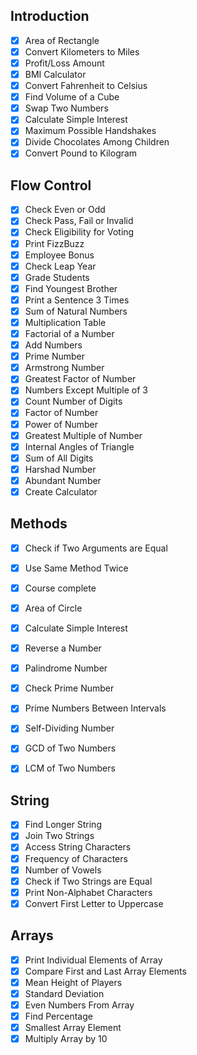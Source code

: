 Introduction
-

- [x] Area of Rectangle
- [x] Convert Kilometers to Miles
- [x] Profit/Loss Amount
- [x] BMI Calculator
- [x] Convert Fahrenheit to Celsius
- [x] Find Volume of a Cube
- [x] Swap Two Numbers
- [x] Calculate Simple Interest
- [x] Maximum Possible Handshakes
- [x] Divide Chocolates Among Children
- [x] Convert Pound to Kilogram

Flow Control
-
- [x] Check Even or Odd
- [x] Check Pass, Fail or Invalid
- [x] Check Eligibility for Voting
- [x] Print FizzBuzz
- [x] Employee Bonus
- [x] Check Leap Year
- [x] Grade Students
- [x] Find Youngest Brother
- [x] Print a Sentence 3 Times
- [x] Sum of Natural Numbers
- [x] Multiplication Table
- [x] Factorial of a Number
- [x] Add Numbers
- [x] Prime Number
- [x] Armstrong Number
- [x] Greatest Factor of Number
- [x] Numbers Except Multiple of 3
- [x] Count Number of Digits
- [x] Factor of Number
- [x] Power of Number
- [x] Greatest Multiple of Number
- [x] Internal Angles of Triangle
- [x] Sum of All Digits
- [x] Harshad Number
- [x] Abundant Number
- [x] Create Calculator

Methods
-
- [x] Check if Two Arguments are Equal
- [x] Use Same Method Twice
- [x] Course complete
- [x] Area of Circle
- [x] Calculate Simple Interest
- [x] Reverse a Number
- [x] Palindrome Number
- [x] Check Prime Number
- [x] Prime Numbers Between Intervals
- [x] Self-Dividing Number
- [x] GCD of Two Numbers
- [x] LCM of Two Numbers


String
-
- [x] Find Longer String
- [x] Join Two Strings
- [x] Access String Characters
- [x] Frequency of Characters
- [x] Number of Vowels
- [x] Check if Two Strings are Equal
- [x] Print Non-Alphabet Characters
- [x] Convert First Letter to Uppercase

Arrays
-
- [x] Print Individual Elements of Array
- [x] Compare First and Last Array Elements
- [x] Mean Height of Players
- [x] Standard Deviation
- [x] Even Numbers From Array
- [x] Find Percentage
- [x] Smallest Array Element
- [x] Multiply Array by 10